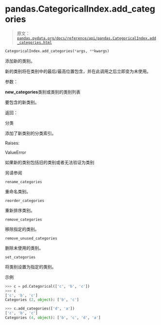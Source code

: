 # pandas.CategoricalIndex.add_categories

> 原文：[`pandas.pydata.org/docs/reference/api/pandas.CategoricalIndex.add_categories.html`](https://pandas.pydata.org/docs/reference/api/pandas.CategoricalIndex.add_categories.html)

```py
CategoricalIndex.add_categories(*args, **kwargs)
```

添加新的类别。

新的类别将在类别中的最后/最高位置包含，并在此调用之后立即变为未使用。

参数：

**new_categories**类别或类别的类别列表

要包含的新类别。

返回：

分类

添加了新类别的分类索引。

Raises:

ValueError

如果新的类别包括旧的类别或者无法验证为类别

另请参阅

`rename_categories`

重命名类别。

`reorder_categories`

重新排序类别。

`remove_categories`

移除指定的类别。

`remove_unused_categories`

删除未使用的类别。

`set_categories`

将类别设置为指定的类别。

示例

```py
>>> c = pd.Categorical(['c', 'b', 'c'])
>>> c
['c', 'b', 'c']
Categories (2, object): ['b', 'c'] 
```

```py
>>> c.add_categories(['d', 'a'])
['c', 'b', 'c']
Categories (4, object): ['b', 'c', 'd', 'a'] 
```
